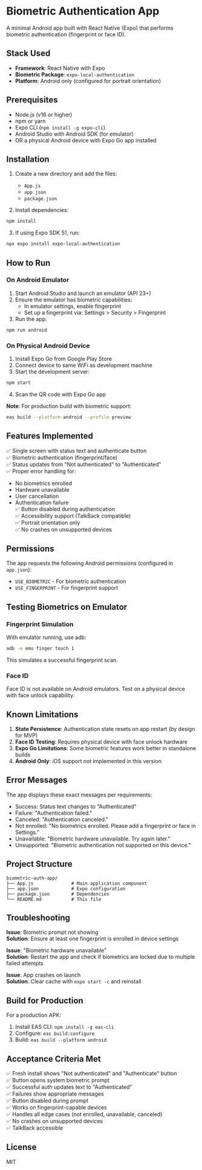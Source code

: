 # Biometric Authentication App

A minimal Android app built with React Native (Expo) that performs biometric authentication (fingerprint or face ID).

## Stack Used

- **Framework**: React Native with Expo
- **Biometric Package**: `expo-local-authentication`
- **Platform**: Android only (configured for portrait orientation)

## Prerequisites

- Node.js (v16 or higher)
- npm or yarn
- Expo CLI (`npm install -g expo-cli`)
- Android Studio with Android SDK (for emulator)
- OR a physical Android device with Expo Go app installed

## Installation

1. Create a new directory and add the files:
   - `App.js`
   - `app.json`
   - `package.json`

2. Install dependencies:
```bash
npm install
```

3. If using Expo SDK 51, run:
```bash
npx expo install expo-local-authentication
```

## How to Run

### On Android Emulator

1. Start Android Studio and launch an emulator (API 23+)
2. Ensure the emulator has biometric capabilities:
   - In emulator settings, enable fingerprint
   - Set up a fingerprint via: Settings > Security > Fingerprint
3. Run the app:
```bash
npm run android
```

### On Physical Android Device

1. Install Expo Go from Google Play Store
2. Connect device to same WiFi as development machine
3. Start the development server:
```bash
npm start
```
4. Scan the QR code with Expo Go app

**Note**: For production build with biometric support:
```bash
eas build --platform android --profile preview
```

## Features Implemented

✅ Single screen with status text and authenticate button  
✅ Biometric authentication (fingerprint/face)  
✅ Status updates from "Not authenticated" to "Authenticated"  
✅ Proper error handling for:
  - No biometrics enrolled
  - Hardware unavailable
  - User cancellation
  - Authentication failure  
✅ Button disabled during authentication  
✅ Accessibility support (TalkBack compatible)  
✅ Portrait orientation only  
✅ No crashes on unsupported devices

## Permissions

The app requests the following Android permissions (configured in `app.json`):
- `USE_BIOMETRIC` - For biometric authentication
- `USE_FINGERPRINT` - For fingerprint support

## Testing Biometrics on Emulator

### Fingerprint Simulation
With emulator running, use adb:
```bash
adb -e emu finger touch 1
```

This simulates a successful fingerprint scan.

### Face ID
Face ID is not available on Android emulators. Test on a physical device with face unlock capability.

## Known Limitations

1. **State Persistence**: Authentication state resets on app restart (by design for MVP)
2. **Face ID Testing**: Requires physical device with face unlock hardware
3. **Expo Go Limitations**: Some biometric features work better in standalone builds
4. **Android Only**: iOS support not implemented in this version

## Error Messages

The app displays these exact messages per requirements:

- Success: Status text changes to "Authenticated"
- Failure: "Authentication failed."
- Canceled: "Authentication canceled."
- Not enrolled: "No biometrics enrolled. Please add a fingerprint or face in Settings."
- Unavailable: "Biometric hardware unavailable. Try again later."
- Unsupported: "Biometric authentication not supported on this device."

## Project Structure

```
biometric-auth-app/
├── App.js              # Main application component
├── app.json            # Expo configuration
├── package.json        # Dependencies
└── README.md           # This file
```

## Troubleshooting

**Issue**: Biometric prompt not showing  
**Solution**: Ensure at least one fingerprint is enrolled in device settings

**Issue**: "Biometric hardware unavailable"  
**Solution**: Restart the app and check if biometrics are locked due to multiple failed attempts

**Issue**: App crashes on launch  
**Solution**: Clear cache with `expo start -c` and reinstall

## Build for Production

For a production APK:

1. Install EAS CLI: `npm install -g eas-cli`
2. Configure: `eas build:configure`
3. Build: `eas build --platform android`

## Acceptance Criteria Met

✅ Fresh install shows "Not authenticated" and "Authenticate" button  
✅ Button opens system biometric prompt  
✅ Successful auth updates text to "Authenticated"  
✅ Failures show appropriate messages  
✅ Button disabled during prompt  
✅ Works on fingerprint-capable devices  
✅ Handles all edge cases (not enrolled, unavailable, canceled)  
✅ No crashes on unsupported devices  
✅ TalkBack accessible

## License

MIT